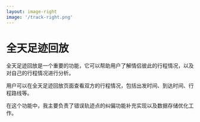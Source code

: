 ```yaml
---
layout: image-right
image: '/track-right.png'
---
```


# 全天足迹回放

全天足迹回放是一个重要的功能，它可以帮助用户了解情侣彼此的行程情况，以及对自己的行程情况进行分析。

用户可以在全天足迹回放页面查看双方的行程情况，包括出发时间、到达时间、行程路线等。

在这个功能中，我主要负责了错误轨迹点的纠偏功能补充实现以及数据存储优化工作。